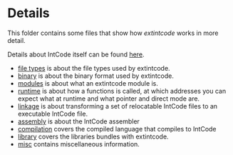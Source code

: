 # Details

This folder contains some files that show how *extintcode* works in more detail.

Details about IntCode itself can be found [here](https://esolangs.org/wiki/Intcode).

  * [file types](file_types.md) is about the file types used by extintcode.
  * [binary](binary.md) is about the binary format used by extintcode.
  * [modules](modules.md) is about what an extintcode module is.
  * [runtime](runtime.md) is about how a functions is called, at which addresses you can expect what at runtime and what pointer and direct mode are.
  * [linkage](linkage.md) is about transforming a set of relocatable IntCode files to an executable IntCode file.
  * [assembly](assembly.md) is about the IntCode assembler
  * [compilation](compilation.md) covers the compiled language that compiles to IntCode
  * [library](library.md) covers the libraries bundles with extintcode.
  * [misc](misc.md) contains miscellaneous information.
